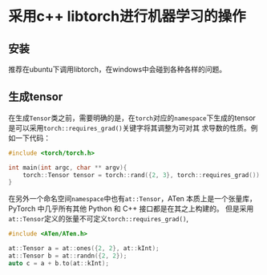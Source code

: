 # 采用c++ libtorch进行机器学习的操作
## 安装
推荐在ubuntu下调用libtorch，在windows中会碰到各种各样的问题。

## 生成tensor
在生成`Tensor`类之前，需要明确的是，在`torch`对应的`namespace`下生成的tensor是可以采用`torch::requires_grad()`关键字将其调整为可对其
求导数的性质。例如一下代码：
```c++
#include <torch/torch.h>

int main(int argc, char ** argv){
    torch::Tensor tensor = torch::rand({2, 3}, torch::requires_grad())
}
```
在另外一个命名空间`namespace`中也有`at::Tensor`，ATen 本质上是一个张量库，PyTorch 中几乎所有其他 Python 和 C++ 接口都是在其之上构建的。
但是采用`at::Tensor`定义的张量不可定义`torch::requires_grad()`,
```c++
#include <ATen/ATen.h>

at::Tensor a = at::ones({2, 2}, at::kInt);
at::Tensor b = at::randn({2, 2});
auto c = a + b.to(at::kInt);
```
